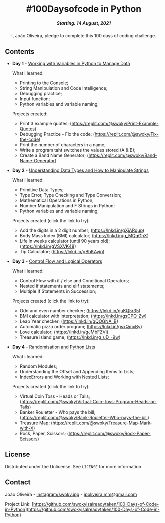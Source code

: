 <h1 align="center"> 
#100Daysofcode in Python
</h1>
<h5 align="center">
Starting: 14 August, 2021
</h5>

<p align="center">
I, João Oliveira, pledge to complete this 100 days of coding challenge.
</p>

## Contents

- <b>Day 1</b> - [Working with Variables in Python to Manage Data](https://github.com/swokyisalreadytaken/100-Days-of-Code-in-Python/tree/main/Day%201)

    What i learned:
    - Printing to the Console;
    - String Manipulation and Code Intelligence;
    - Debugging practice;
    - Input function;
    - Python variables and variable naming;

    Projects created:
    - Print 3 example quotes; (https://replit.com/@swoky/Print-Example-Quotes)
    - Debugging Practice - Fix the code; (https://replit.com/@swoky/Fix-the-code)
    - Print the number of characters in a name;
    - Write a program taht switches the values stored (A & B);
    - Create a Band Name Generator; (https://replit.com/@swoky/Band-Name-Generator)
    
- <b>Day 2</b> - [Understanding Data Types and How to Manipulate Strings](https://github.com/swokyisalreadytaken/100-Days-of-Code-in-Python/tree/main/Day%202)

    What i learned:
    - Primitive Data Types;
    - Type Error, Type Checking and Type Conversion;
    - Mathematical Operations in Python;
    - Number Manipulation and F Strings in Python;
    - Python variables and variable naming;

    Projects created (click the link to try):
    - Add the digits in a 2 digit number; (https://lnkd.in/gXjARgup)
    - Body Mass Index (BMI) calculator; (https://lnkd.in/g_MQqGhX)
    - Life in weeks calculator (until 90 years old); (https://lnkd.in/gVSXVK48)
    - Tip Calculator; (https://lnkd.in/gBbKAyiq)

- <b>Day 3</b> - [Control Flow and Logical Operators](https://github.com/swokyisalreadytaken/100-Days-of-Code-in-Python/tree/main/Day%203)

    What i learned:
    - Control Flow with if / else and Conditional Operators;
    - Nested if statements and elif statements;
    - Multiple If Statements in Succession;

    Projects created (click the link to try):
    - Odd and even number checker; (https://lnkd.in/guKQ5r35)
    - BMI calculator with interpretation; (https://lnkd.in/gsCPQ-Zw)
    - Leap Year checker; (https://lnkd.in/gQQGNA_B)
    - Automatic pizza order program; (https://lnkd.in/gsxQmxBy)
    - Love calculator; (https://lnkd.in/gJMbFZVi)
    - Treasure island game; (https://lnkd.in/g_uD_-9w)

- <b>Day 4</b> - [Randomisation and Python Lists](https://github.com/swokyisalreadytaken/100-Days-of-Code-in-Python/tree/main/Day%204)

    What i learned:
    - Random Modules;
    - Understanding the Offset and Appending Items to Lists;
    - IndexErrors and Working with Nested Lists;

    Projects created (click the link to try):
    - Virtual Coin Toss - Heads or Tails; (https://replit.com/@swoky/Virtual-Coin-Toss-Program-Heads-or-Tails)
    - Banker Rouletter - Who pays the bill; (https://replit.com/@swoky/Bank-Rouletter-Who-pays-the-bill)
    - Treasure Map; (https://replit.com/@swoky/Treasure-Map-Mark-with-X)
    - Rock, Paper, Scissors; (https://replit.com/@swoky/Rock-Paper-Scissors)

<!-- LICENSE -->
## License

Distributed under the Unlicense. See `LICENSE` for more information.



<!-- CONTACT -->
## Contact

João Oliveira - [instagram/swoky.jpg](https://www.instagram.com/swoky.jpg) - jpoliveira.mm@gmail.com

Project Link: [https://github.com/swokyisalreadytaken/100-Days-of-Code-in-Python](https://github.com/swokyisalreadytaken/100-Days-of-Code-in-Python)

